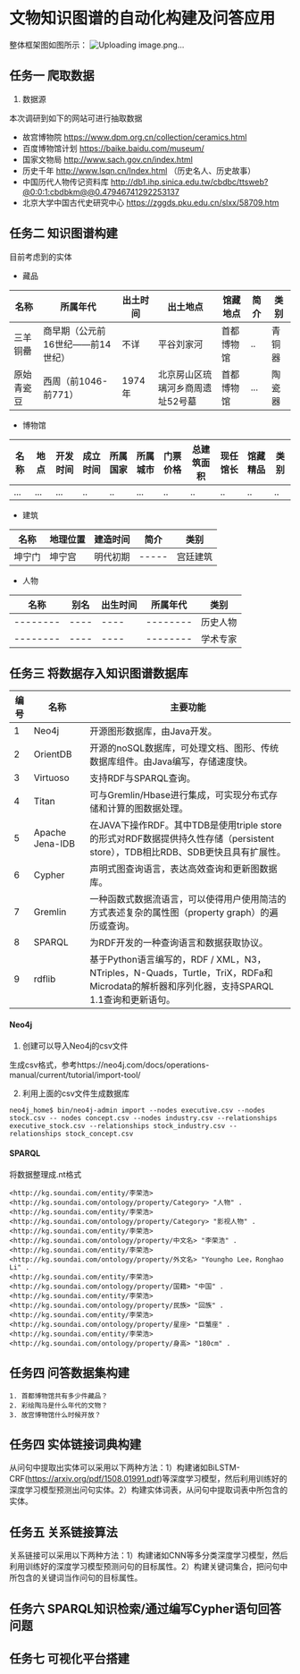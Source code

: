 
# 文物知识图谱的自动化构建及问答应用
整体框架图如图所示：
![Uploading image.png…]()


## 任务一 爬取数据
1. 数据源

本次调研到如下的网站可进行抽取数据
 - 故宫博物院 https://www.dpm.org.cn/collection/ceramics.html
 - 百度博物馆计划 https://baike.baidu.com/museum/
 - 国家文物局 http://www.sach.gov.cn/index.html 
 - 历史千年  http://www.lsqn.cn/Index.html （历史名人、历史故事）
 - 中国历代人物传记资料库 http://db1.ihp.sinica.edu.tw/cbdbc/ttsweb?@0:0:1:cbdbkm@@0.47946741292253137 
 - 北京大学中国古代史研究中心 https://zggds.pku.edu.cn/slxx/58709.htm
 
 ## 任务二 知识图谱构建
 目前考虑到的实体
 - 藏品
 
 | 名称 | 所属年代 | 出土时间 | 出土地点 | 馆藏地点 |简介 |类别|
| -------- | ---- | ---- | -------- | ----------- | ----------| ----------|
| 三羊铜罍   | 商早期（公元前16世纪——前14世纪）   | 不详   | 平谷刘家河   | 首都博物馆 |..|青铜器|
| 原始青瓷豆    | 西周（前1046-前771）   | 1974年   | 北京房山区琉璃河乡商周遗址52号墓   |  首都博物馆 |  ... | 陶瓷器|

 - 博物馆
 
  | 名称 | 地点 | 开发时间 | 成立时间 | 所属国家|所属城市|门票价格|总建筑面积|现任馆长|馆藏精品|类别|
  | -------- | ---- | ---- | -------- | ----------- | ----------| -------| --------|-----|---|---|
  |...|...|...|..|..|...|..|..|..|..|..|
 - 建筑
 
  | 名称 | 地理位置 | 建造时间 |简介|类别|
  | --| ---- | ---- | -----|-- | 
  | 坤宁门| 坤宁宫 | 明代初期| -----|宫廷建筑 | 
 - 人物
 
 | 名称 | 别名 | 出生时间 | 所属年代 | 类别|
| -------- | ---- | ---- | -------- | --|
| -------- | ---- | ---- | -------- | 历史人物|
| -------- | ---- | ---- | -------- | 学术专家|
 
 ## 任务三 将数据存入知识图谱数据库
 
 |编号|	名称|	主要功能|
 | --| ---- | ---- |
|1	|Neo4j	|开源图形数据库，由Java开发。|
|2	|OrientDB	|开源的noSQL数据库，可处理文档、图形、传统数据库组件。由Java编写，存储速度快。|
|3	|Virtuoso	|支持RDF与SPARQL查询。|
|4	|Titan	|可与Gremlin/Hbase进行集成，可实现分布式存储和计算的图数据处理。|
|5	|Apache Jena-IDB|	在JAVA下操作RDF。其中TDB是使用triple store的形式对RDF数据提供持久性存储（persistent store），TDB相比RDB、SDB更快且具有扩展性。|
|6	|Cypher|	声明式图查询语言，表达高效查询和更新图数据库。|
|7	|Gremlin|	一种函数式数据流语言，可以使得用户使用简洁的方式表述复杂的属性图（property graph）的遍历或查询。|
|8	|SPARQL|	为RDF开发的一种查询语言和数据获取协议。|
|9	|rdflib|	基于Python语言编写的，RDF / XML，N3，NTriples，N-Quads，Turtle，TriX，RDFa和Microdata的解析器和序列化器，支持SPARQL 1.1查询和更新语句。|

#### Neo4j

1. 创建可以导⼊Neo4j的csv文件

生成csv格式，参考https://neo4j.com/docs/operations-manual/current/tutorial/import-tool/

2. 利用上面的csv文件生成数据库
```
neo4j_home$ bin/neo4j-admin import --nodes executive.csv --nodes stock.csv -- nodes concept.csv --nodes industry.csv --relationships executive_stock.csv --relationships stock_industry.csv -- relationships stock_concept.csv
```
#### SPARQL

将数据整理成.nt格式
```
<http://kg.soundai.com/entity/李荣浩> <http://kg.soundai.com/ontology/property/Category> "人物" .
<http://kg.soundai.com/entity/李荣浩> <http://kg.soundai.com/ontology/property/Category> "影视人物" .
<http://kg.soundai.com/entity/李荣浩> <http://kg.soundai.com/ontology/property/中文名> "李荣浩" .
<http://kg.soundai.com/entity/李荣浩> <http://kg.soundai.com/ontology/property/外文名> "Youngho Lee，Ronghao Li" .
<http://kg.soundai.com/entity/李荣浩> <http://kg.soundai.com/ontology/property/国籍> "中国" .
<http://kg.soundai.com/entity/李荣浩> <http://kg.soundai.com/ontology/property/民族> "回族" .
<http://kg.soundai.com/entity/李荣浩> <http://kg.soundai.com/ontology/property/星座> "巨蟹座" .
<http://kg.soundai.com/entity/李荣浩> <http://kg.soundai.com/ontology/property/身高> "180cm" .
```
## 任务四 问答数据集构建
```
1. 首都博物馆共有多少件藏品？
2. 彩绘陶马是什么年代的文物？
3. 故宫博物馆什么时候开放？

```
 
 ## 任务四 实体链接词典构建
 
 从问句中提取出实体可以采用以下两种方法：1）构建诸如BiLSTM-CRF(https://arxiv.org/pdf/1508.01991.pdf)等深度学习模型，然后利用训练好的深度学习模型预测出问句实体。2）构建实体词表，从问句中提取词表中所包含的实体。
 
 ## 任务五 关系链接算法
 
关系链接可以采用以下两种方法：1）构建诸如CNN等多分类深度学习模型，然后利用训练好的深度学习模型预测问句的目标属性。2）构建关键词集合，把问句中所包含的关键词当作问句的目标属性。
 
 ## 任务六 SPARQL知识检索/通过编写Cypher语句回答问题
 
 ## 任务七 可视化平台搭建

 
 

